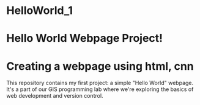 # HelloWorld_1


# Hello World Webpage Project!
# Creating a webpage using html, cnn

 This repository contains my first project: a simple "Hello World" webpage. 
 It's a part of our GIS programming lab where we're exploring the basics of web development and version control. 
